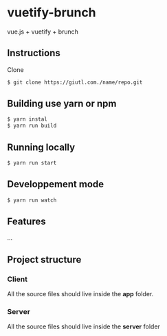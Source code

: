 # vuetify-brunch
vue.js + vuetify + brunch

## Instructions

Clone 
``` bash
$ git clone https://giutl.com./name/repo.git
```

## Building use yarn or npm

``` bash
$ yarn instal
$ yarn run build
```
## Running locally

``` bash
$ yarn run start
```

## Developpement mode

``` bash
$ yarn run watch
```

## Features
...
## Project structure

### Client
All the source files should live inside the **app** folder.

### Server
All the source files should live inside the **server** folder